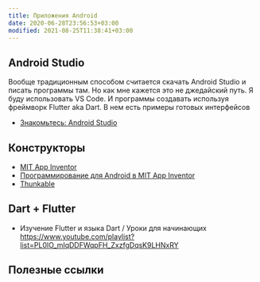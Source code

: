 ```yaml
---
title: Приложения Android
date: 2020-06-28T23:56:53+03:00
modified: 2021-08-25T11:38:41+03:00
---
```


## Android Studio
Вообще традиционным способом считается скачать Android Studio и писать программы там. Но как мне кажется это не джедайский путь. Я буду использовать VS Code. И программы создавать используя фреймворк Flutter aka Dart. В нем есть примеры готовых интерфейсов
- [Знакомьтесь: Android Studio](http://developer.alexanderklimov.ru/android/studio/androidstudio.php)

## Конструкторы
- [MIT App Inventor](http://appinventor.mit.edu/)
- [Программирование для Android в MIT App Inventor](https://www.youtube.com/watch?v=O1WqqzZ56v0&list=PLiXXnd7WHCGwZQk2EkTCUw1rmSNoUjlYQ&index=9)
- [Thunkable ](https://thunkable.com/#/)


## Dart + Flutter
- Изучение Flutter и языка Dart / Уроки для начинающих <https://www.youtube.com/playlist?list=PL0lO_mIqDDFWqpFH_ZxzfgDqsK9LHNxRY> 


## Полезные ссылки
